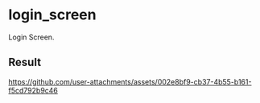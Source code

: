 # login_screen

Login Screen.

## Result



https://github.com/user-attachments/assets/002e8bf9-cb37-4b55-b161-f5cd792b9c46


